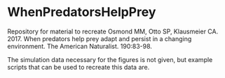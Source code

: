 # WhenPredatorsHelpPrey

Repository for material to recreate Osmond MM, Otto SP, Klausmeier CA. 2017. When predators help prey adapt and persist in a changing environment. The American Naturalist. 190:83-98.

The simulation data necessary for the figures is not given, but example scripts that can be used to recreate this data are. 
